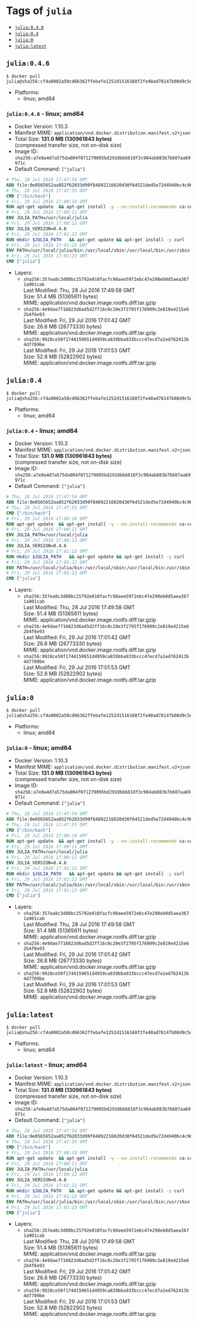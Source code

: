 <!-- THIS FILE IS GENERATED VIA './update-tag-details.sh' -->

# Tags of `julia`

-	[`julia:0.4.6`](#julia046)
-	[`julia:0.4`](#julia04)
-	[`julia:0`](#julia0)
-	[`julia:latest`](#julialatest)

## `julia:0.4.6`

```console
$ docker pull julia@sha256:cf4a0002a50cd66362ffebafe1252d1516168f2fe48ad78147b08d9c5d18b5a1
```

-	Platforms:
	-	linux; amd64

### `julia:0.4.6` - linux; amd64

-	Docker Version: 1.10.3
-	Manifest MIME: `application/vnd.docker.distribution.manifest.v2+json`
-	Total Size: **131.0 MB (130961843 bytes)**  
	(compressed transfer size, not on-disk size)
-	Image ID: `sha256:a7e0a4d7a575da004f071279095bd2910bb6818f3c904ab883b7b607aa69971c`
-	Default Command: `["julia"]`

```dockerfile
# Thu, 28 Jul 2016 17:47:54 GMT
ADD file:0e0565652aa852f62033d99f84892216020d30f64521ded5e72d4940bc4c9697 in /
# Thu, 28 Jul 2016 17:47:55 GMT
CMD ["/bin/bash"]
# Fri, 29 Jul 2016 17:00:10 GMT
RUN apt-get update 	&& apt-get install -y --no-install-recommends ca-certificates git 	&& rm -rf /var/lib/apt/lists/*
# Fri, 29 Jul 2016 17:00:11 GMT
ENV JULIA_PATH=/usr/local/julia
# Fri, 29 Jul 2016 17:00:12 GMT
ENV JULIA_VERSION=0.4.6
# Fri, 29 Jul 2016 17:01:22 GMT
RUN mkdir $JULIA_PATH 	&& apt-get update && apt-get install -y curl 	&& curl -sSL "https://julialang.s3.amazonaws.com/bin/linux/x64/${JULIA_VERSION%[.-]*}/julia-${JULIA_VERSION}-linux-x86_64.tar.gz" -o julia.tar.gz 	&& curl -sSL "https://julialang.s3.amazonaws.com/bin/linux/x64/${JULIA_VERSION%[.-]*}/julia-${JULIA_VERSION}-linux-x86_64.tar.gz.asc" -o julia.tar.gz.asc 	&& export GNUPGHOME="$(mktemp -d)" 	&& gpg --keyserver ha.pool.sks-keyservers.net --recv-keys 3673DF529D9049477F76B37566E3C7DC03D6E495 	&& gpg --batch --verify julia.tar.gz.asc julia.tar.gz 	&& rm -r "$GNUPGHOME" julia.tar.gz.asc 	&& tar -xzf julia.tar.gz -C $JULIA_PATH --strip-components 1 	&& rm -rf /var/lib/apt/lists/* julia.tar.gz*
# Fri, 29 Jul 2016 17:01:22 GMT
ENV PATH=/usr/local/julia/bin:/usr/local/sbin:/usr/local/bin:/usr/sbin:/usr/bin:/sbin:/bin
# Fri, 29 Jul 2016 17:01:23 GMT
CMD ["julia"]
```

-	Layers:
	-	`sha256:357ea8c3d80bc25792e010facfc98aee5972ebc47e290eb0d5aea3671a901cab`  
		Last Modified: Thu, 28 Jul 2016 17:49:58 GMT  
		Size: 51.4 MB (51365611 bytes)  
		MIME: application/vnd.docker.image.rootfs.diff.tar.gzip
	-	`sha256:4e9dae7716823d6ad5d2ff16c0c20e3f2795f176909c2e819e4215e62b4f6e93`  
		Last Modified: Fri, 29 Jul 2016 17:01:42 GMT  
		Size: 26.8 MB (26773330 bytes)  
		MIME: application/vnd.docker.image.rootfs.diff.tar.gzip
	-	`sha256:9928ce50f1744159651d4959ca839bba933bccc47ecd7a1ed762413b4d7709be`  
		Last Modified: Fri, 29 Jul 2016 17:01:53 GMT  
		Size: 52.8 MB (52822902 bytes)  
		MIME: application/vnd.docker.image.rootfs.diff.tar.gzip

## `julia:0.4`

```console
$ docker pull julia@sha256:cf4a0002a50cd66362ffebafe1252d1516168f2fe48ad78147b08d9c5d18b5a1
```

-	Platforms:
	-	linux; amd64

### `julia:0.4` - linux; amd64

-	Docker Version: 1.10.3
-	Manifest MIME: `application/vnd.docker.distribution.manifest.v2+json`
-	Total Size: **131.0 MB (130961843 bytes)**  
	(compressed transfer size, not on-disk size)
-	Image ID: `sha256:a7e0a4d7a575da004f071279095bd2910bb6818f3c904ab883b7b607aa69971c`
-	Default Command: `["julia"]`

```dockerfile
# Thu, 28 Jul 2016 17:47:54 GMT
ADD file:0e0565652aa852f62033d99f84892216020d30f64521ded5e72d4940bc4c9697 in /
# Thu, 28 Jul 2016 17:47:55 GMT
CMD ["/bin/bash"]
# Fri, 29 Jul 2016 17:00:10 GMT
RUN apt-get update 	&& apt-get install -y --no-install-recommends ca-certificates git 	&& rm -rf /var/lib/apt/lists/*
# Fri, 29 Jul 2016 17:00:11 GMT
ENV JULIA_PATH=/usr/local/julia
# Fri, 29 Jul 2016 17:00:12 GMT
ENV JULIA_VERSION=0.4.6
# Fri, 29 Jul 2016 17:01:22 GMT
RUN mkdir $JULIA_PATH 	&& apt-get update && apt-get install -y curl 	&& curl -sSL "https://julialang.s3.amazonaws.com/bin/linux/x64/${JULIA_VERSION%[.-]*}/julia-${JULIA_VERSION}-linux-x86_64.tar.gz" -o julia.tar.gz 	&& curl -sSL "https://julialang.s3.amazonaws.com/bin/linux/x64/${JULIA_VERSION%[.-]*}/julia-${JULIA_VERSION}-linux-x86_64.tar.gz.asc" -o julia.tar.gz.asc 	&& export GNUPGHOME="$(mktemp -d)" 	&& gpg --keyserver ha.pool.sks-keyservers.net --recv-keys 3673DF529D9049477F76B37566E3C7DC03D6E495 	&& gpg --batch --verify julia.tar.gz.asc julia.tar.gz 	&& rm -r "$GNUPGHOME" julia.tar.gz.asc 	&& tar -xzf julia.tar.gz -C $JULIA_PATH --strip-components 1 	&& rm -rf /var/lib/apt/lists/* julia.tar.gz*
# Fri, 29 Jul 2016 17:01:22 GMT
ENV PATH=/usr/local/julia/bin:/usr/local/sbin:/usr/local/bin:/usr/sbin:/usr/bin:/sbin:/bin
# Fri, 29 Jul 2016 17:01:23 GMT
CMD ["julia"]
```

-	Layers:
	-	`sha256:357ea8c3d80bc25792e010facfc98aee5972ebc47e290eb0d5aea3671a901cab`  
		Last Modified: Thu, 28 Jul 2016 17:49:58 GMT  
		Size: 51.4 MB (51365611 bytes)  
		MIME: application/vnd.docker.image.rootfs.diff.tar.gzip
	-	`sha256:4e9dae7716823d6ad5d2ff16c0c20e3f2795f176909c2e819e4215e62b4f6e93`  
		Last Modified: Fri, 29 Jul 2016 17:01:42 GMT  
		Size: 26.8 MB (26773330 bytes)  
		MIME: application/vnd.docker.image.rootfs.diff.tar.gzip
	-	`sha256:9928ce50f1744159651d4959ca839bba933bccc47ecd7a1ed762413b4d7709be`  
		Last Modified: Fri, 29 Jul 2016 17:01:53 GMT  
		Size: 52.8 MB (52822902 bytes)  
		MIME: application/vnd.docker.image.rootfs.diff.tar.gzip

## `julia:0`

```console
$ docker pull julia@sha256:cf4a0002a50cd66362ffebafe1252d1516168f2fe48ad78147b08d9c5d18b5a1
```

-	Platforms:
	-	linux; amd64

### `julia:0` - linux; amd64

-	Docker Version: 1.10.3
-	Manifest MIME: `application/vnd.docker.distribution.manifest.v2+json`
-	Total Size: **131.0 MB (130961843 bytes)**  
	(compressed transfer size, not on-disk size)
-	Image ID: `sha256:a7e0a4d7a575da004f071279095bd2910bb6818f3c904ab883b7b607aa69971c`
-	Default Command: `["julia"]`

```dockerfile
# Thu, 28 Jul 2016 17:47:54 GMT
ADD file:0e0565652aa852f62033d99f84892216020d30f64521ded5e72d4940bc4c9697 in /
# Thu, 28 Jul 2016 17:47:55 GMT
CMD ["/bin/bash"]
# Fri, 29 Jul 2016 17:00:10 GMT
RUN apt-get update 	&& apt-get install -y --no-install-recommends ca-certificates git 	&& rm -rf /var/lib/apt/lists/*
# Fri, 29 Jul 2016 17:00:11 GMT
ENV JULIA_PATH=/usr/local/julia
# Fri, 29 Jul 2016 17:00:12 GMT
ENV JULIA_VERSION=0.4.6
# Fri, 29 Jul 2016 17:01:22 GMT
RUN mkdir $JULIA_PATH 	&& apt-get update && apt-get install -y curl 	&& curl -sSL "https://julialang.s3.amazonaws.com/bin/linux/x64/${JULIA_VERSION%[.-]*}/julia-${JULIA_VERSION}-linux-x86_64.tar.gz" -o julia.tar.gz 	&& curl -sSL "https://julialang.s3.amazonaws.com/bin/linux/x64/${JULIA_VERSION%[.-]*}/julia-${JULIA_VERSION}-linux-x86_64.tar.gz.asc" -o julia.tar.gz.asc 	&& export GNUPGHOME="$(mktemp -d)" 	&& gpg --keyserver ha.pool.sks-keyservers.net --recv-keys 3673DF529D9049477F76B37566E3C7DC03D6E495 	&& gpg --batch --verify julia.tar.gz.asc julia.tar.gz 	&& rm -r "$GNUPGHOME" julia.tar.gz.asc 	&& tar -xzf julia.tar.gz -C $JULIA_PATH --strip-components 1 	&& rm -rf /var/lib/apt/lists/* julia.tar.gz*
# Fri, 29 Jul 2016 17:01:22 GMT
ENV PATH=/usr/local/julia/bin:/usr/local/sbin:/usr/local/bin:/usr/sbin:/usr/bin:/sbin:/bin
# Fri, 29 Jul 2016 17:01:23 GMT
CMD ["julia"]
```

-	Layers:
	-	`sha256:357ea8c3d80bc25792e010facfc98aee5972ebc47e290eb0d5aea3671a901cab`  
		Last Modified: Thu, 28 Jul 2016 17:49:58 GMT  
		Size: 51.4 MB (51365611 bytes)  
		MIME: application/vnd.docker.image.rootfs.diff.tar.gzip
	-	`sha256:4e9dae7716823d6ad5d2ff16c0c20e3f2795f176909c2e819e4215e62b4f6e93`  
		Last Modified: Fri, 29 Jul 2016 17:01:42 GMT  
		Size: 26.8 MB (26773330 bytes)  
		MIME: application/vnd.docker.image.rootfs.diff.tar.gzip
	-	`sha256:9928ce50f1744159651d4959ca839bba933bccc47ecd7a1ed762413b4d7709be`  
		Last Modified: Fri, 29 Jul 2016 17:01:53 GMT  
		Size: 52.8 MB (52822902 bytes)  
		MIME: application/vnd.docker.image.rootfs.diff.tar.gzip

## `julia:latest`

```console
$ docker pull julia@sha256:cf4a0002a50cd66362ffebafe1252d1516168f2fe48ad78147b08d9c5d18b5a1
```

-	Platforms:
	-	linux; amd64

### `julia:latest` - linux; amd64

-	Docker Version: 1.10.3
-	Manifest MIME: `application/vnd.docker.distribution.manifest.v2+json`
-	Total Size: **131.0 MB (130961843 bytes)**  
	(compressed transfer size, not on-disk size)
-	Image ID: `sha256:a7e0a4d7a575da004f071279095bd2910bb6818f3c904ab883b7b607aa69971c`
-	Default Command: `["julia"]`

```dockerfile
# Thu, 28 Jul 2016 17:47:54 GMT
ADD file:0e0565652aa852f62033d99f84892216020d30f64521ded5e72d4940bc4c9697 in /
# Thu, 28 Jul 2016 17:47:55 GMT
CMD ["/bin/bash"]
# Fri, 29 Jul 2016 17:00:10 GMT
RUN apt-get update 	&& apt-get install -y --no-install-recommends ca-certificates git 	&& rm -rf /var/lib/apt/lists/*
# Fri, 29 Jul 2016 17:00:11 GMT
ENV JULIA_PATH=/usr/local/julia
# Fri, 29 Jul 2016 17:00:12 GMT
ENV JULIA_VERSION=0.4.6
# Fri, 29 Jul 2016 17:01:22 GMT
RUN mkdir $JULIA_PATH 	&& apt-get update && apt-get install -y curl 	&& curl -sSL "https://julialang.s3.amazonaws.com/bin/linux/x64/${JULIA_VERSION%[.-]*}/julia-${JULIA_VERSION}-linux-x86_64.tar.gz" -o julia.tar.gz 	&& curl -sSL "https://julialang.s3.amazonaws.com/bin/linux/x64/${JULIA_VERSION%[.-]*}/julia-${JULIA_VERSION}-linux-x86_64.tar.gz.asc" -o julia.tar.gz.asc 	&& export GNUPGHOME="$(mktemp -d)" 	&& gpg --keyserver ha.pool.sks-keyservers.net --recv-keys 3673DF529D9049477F76B37566E3C7DC03D6E495 	&& gpg --batch --verify julia.tar.gz.asc julia.tar.gz 	&& rm -r "$GNUPGHOME" julia.tar.gz.asc 	&& tar -xzf julia.tar.gz -C $JULIA_PATH --strip-components 1 	&& rm -rf /var/lib/apt/lists/* julia.tar.gz*
# Fri, 29 Jul 2016 17:01:22 GMT
ENV PATH=/usr/local/julia/bin:/usr/local/sbin:/usr/local/bin:/usr/sbin:/usr/bin:/sbin:/bin
# Fri, 29 Jul 2016 17:01:23 GMT
CMD ["julia"]
```

-	Layers:
	-	`sha256:357ea8c3d80bc25792e010facfc98aee5972ebc47e290eb0d5aea3671a901cab`  
		Last Modified: Thu, 28 Jul 2016 17:49:58 GMT  
		Size: 51.4 MB (51365611 bytes)  
		MIME: application/vnd.docker.image.rootfs.diff.tar.gzip
	-	`sha256:4e9dae7716823d6ad5d2ff16c0c20e3f2795f176909c2e819e4215e62b4f6e93`  
		Last Modified: Fri, 29 Jul 2016 17:01:42 GMT  
		Size: 26.8 MB (26773330 bytes)  
		MIME: application/vnd.docker.image.rootfs.diff.tar.gzip
	-	`sha256:9928ce50f1744159651d4959ca839bba933bccc47ecd7a1ed762413b4d7709be`  
		Last Modified: Fri, 29 Jul 2016 17:01:53 GMT  
		Size: 52.8 MB (52822902 bytes)  
		MIME: application/vnd.docker.image.rootfs.diff.tar.gzip

